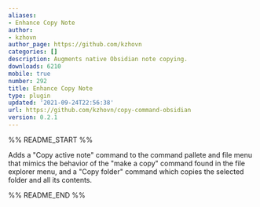 ```yaml
---
aliases:
- Enhance Copy Note
author:
- kzhovn
author_page: https://github.com/kzhovn
categories: []
description: Augments native Obsidian note copying.
downloads: 6210
mobile: true
number: 292
title: Enhance Copy Note
type: plugin
updated: '2021-09-24T22:56:38'
url: https://github.com/kzhovn/copy-command-obsidian
version: 0.2.1
---
```


%% README_START %%

Adds a "Copy active note" command to the command pallete and file menu that mimics the behavior of the "make a copy" command found in the file explorer menu, and a "Copy folder" command which copies the selected folder and all its contents.

%% README_END %%